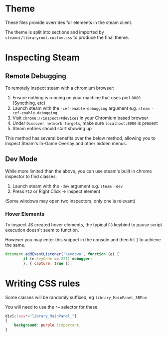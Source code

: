 # Theme
These files provide overrides for elements in the steam client.

The theme is split into sections and imported by `steamui/libraryroot.custom.css` to produce the final theme.

# Inspecting Steam

## Remote Debugging

To remotely inspect steam with a chromium browser:

1. Ensure nothing is running on your machine that uses port `8080` (Syncthing, etc)
2. Launch steam with the `-cef-enable-debugging` argument e.g. `steam -cef-enable-debugging`
3. Visit `chrome://inspect/#devices` in your Chromium based browser
4. Under `Discover network targets`, make sure `localhost:8080` is present
5. Steam entries should start showing up

This method has several benefits over the below method, allowing you to inspect Steam's In-Game Overlay and other hidden menus.

## Dev Mode

While more limited than the above, you can use steam's built in chrome inspector to find classes.

1. Launch steam with the `-dev` argument e.g. `steam -dev`
2. Press `F12` or Right Click -> inspect element

(Some windows may open two inspectors, only one is relevant)

### Hover Elements

To inspect JS created hover elements, the typical `F8` keybind to pause script execution doesn't seem to function.

However you may enter this snippet in the console and then hit `]` to achieve the same.

```javascript
document.addEventListener('keydown', function (e) {
        if (e.keyCode == 221) debugger;
        }, { capture: true });
```

# Writing CSS rules

Some classes will be randomly suffixed, eg `library_MainPanel_3BFcm`

You will need to use the `*=` selector for these:

```css
div[class*="library_MainPanel_"]
{
	background: purple !important;
}
```
